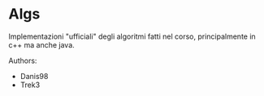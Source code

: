Algs
====

Implementazioni "ufficiali" degli algoritmi fatti nel corso, principalmente in c++ ma anche java.

Authors:

- Danis98
- Trek3
